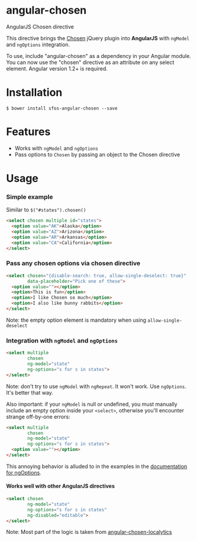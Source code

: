 angular-chosen
==============

AngularJS Chosen directive

This directive brings the [Chosen](http://harvesthq.github.com/chosen/) jQuery plugin
into **AngularJS** with `ngModel` and `ngOptions` integration.

To use, include "angular-chosen" as a dependency in your Angular module.  You can now
use the "chosen" directive as an attribute on any select element.  Angular version 1.2+ is required.

# Installation

    $ bower install sfos-angular-chosen --save

# Features
  * Works with `ngModel` and `ngOptions`
  * Pass options to `Chosen` by passing an object to the Chosen directive

# Usage

### Simple example
Similar to `$("#states").chosen()`

```html
<select chosen multiple id="states">
  <option value="AK">Alaska</option>
  <option value="AZ">Arizona</option>
  <option value="AR">Arkansas</option>
  <option value="CA">California</option>
</select>
```

### Pass any chosen options via chosen directive

```html
<select chosen="{disable-search: true, allow-single-deselect: true}"
        data-placeholder="Pick one of these">
  <option value=""></option>
  <option>This is fun</option>
  <option>I like Chosen so much</option>
  <option>I also like bunny rabbits</option>
</select>
```
Note: the empty option element is mandatory when using `allow-single-deselect`

### Integration with `ngModel` and `ngOptions`

```html
<select multiple
        chosen
        ng-model="state"
        ng-options="s for s in states">
</select>
```

Note: don't try to use `ngModel` with `ngRepeat`.  It won't work.  Use `ngOptions`.  It's better that way.

Also important: if your `ngModel` is null or undefined, you must manually include an empty option inside your `<select>`, otherwise you'll encounter strange off-by-one errors:

```html
<select multiple
        chosen
        ng-model="state"
        ng-options="s for s in states">
  <option value=""></option>
</select>
```

This annoying behavior is alluded to in the examples in the [documentation for ngOptions](http://docs.angularjs.org/api/ng.directive:select).

#### Works well with other AngularJS directives

```html
<select chosen
        ng-model="state"
        ng-options="s for s in states"
        ng-disabled="editable">
</select>
```

Note: Most part of the logic is taken from [angular-chosen-localytics](https://github.com/localytics/angular-chosen)